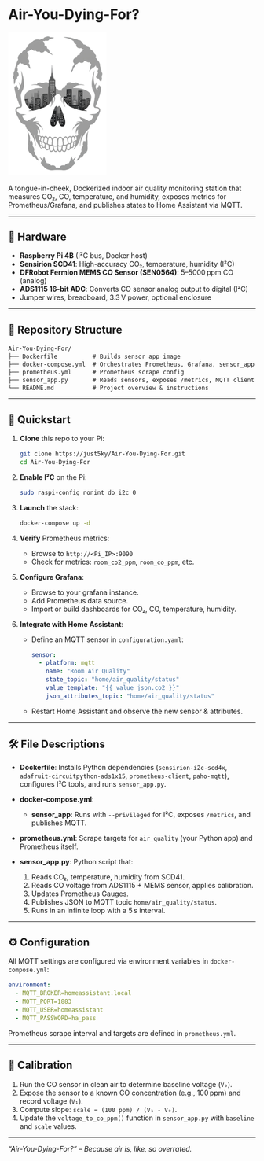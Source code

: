 # Air-You-Dying-For?

<img src="./static/logo.png" width="200"/>

A tongue-in-cheek, Dockerized indoor air quality monitoring station that measures CO₂, CO, temperature, and humidity, exposes metrics for Prometheus/Grafana, and publishes states to Home Assistant via MQTT.

---

## 🔧 Hardware

* **Raspberry Pi 4B** (I²C bus, Docker host)
* **Sensirion SCD41**: High-accuracy CO₂, temperature, humidity (I²C)
* **DFRobot Fermion MEMS CO Sensor (SEN0564)**: 5–5000 ppm CO (analog)
* **ADS1115 16-bit ADC**: Converts CO sensor analog output to digital (I²C)
* Jumper wires, breadboard, 3.3 V power, optional enclosure

---

## 📁 Repository Structure

```
Air-You-Dying-For/
├── Dockerfile          # Builds sensor app image
├── docker-compose.yml  # Orchestrates Prometheus, Grafana, sensor_app
├── prometheus.yml      # Prometheus scrape config
├── sensor_app.py       # Reads sensors, exposes /metrics, MQTT client
└── README.md           # Project overview & instructions
```

---

## 🚀 Quickstart

1. **Clone** this repo to your Pi:

   ```bash
   git clone https://just5ky/Air-You-Dying-For.git
   cd Air-You-Dying-For
   ```

2. **Enable I²C** on the Pi:

   ```bash
   sudo raspi-config nonint do_i2c 0
   ```

3. **Launch** the stack:

   ```bash
   docker-compose up -d
   ```

4. **Verify** Prometheus metrics:

   * Browse to `http://<Pi_IP>:9090`
   * Check for metrics: `room_co2_ppm`, `room_co_ppm`, etc.

5. **Configure Grafana**:

   * Browse to your grafana instance.
   * Add Prometheus data source.
   * Import or build dashboards for CO₂, CO, temperature, humidity.

6. **Integrate with Home Assistant**:

   * Define an MQTT sensor in `configuration.yaml`:

     ```yaml
     sensor:
       - platform: mqtt
         name: "Room Air Quality"
         state_topic: "home/air_quality/status"
         value_template: "{{ value_json.co2 }}"
         json_attributes_topic: "home/air_quality/status"
     ```
   * Restart Home Assistant and observe the new sensor & attributes.

---

## 🛠️ File Descriptions

* **Dockerfile**: Installs Python dependencies (`sensirion-i2c-scd4x`, `adafruit-circuitpython-ads1x15`, `prometheus-client`, `paho-mqtt`), configures I²C tools, and runs `sensor_app.py`.

* **docker-compose.yml**:

  * **sensor_app**: Runs with `--privileged` for I²C, exposes `/metrics`, and publishes MQTT.

* **prometheus.yml**: Scrape targets for `air_quality` (your Python app) and Prometheus itself.

* **sensor_app.py**: Python script that:

  1. Reads CO₂, temperature, humidity from SCD41.
  2. Reads CO voltage from ADS1115 + MEMS sensor, applies calibration.
  3. Updates Prometheus Gauges.
  4. Publishes JSON to MQTT topic `home/air_quality/status`.
  5. Runs in an infinite loop with a 5 s interval.

---

## ⚙️ Configuration

All MQTT settings are configured via environment variables in `docker-compose.yml`:

```yaml
environment:
  - MQTT_BROKER=homeassistant.local
  - MQTT_PORT=1883
  - MQTT_USER=homeassistant
  - MQTT_PASSWORD=ha_pass
```

Prometheus scrape interval and targets are defined in `prometheus.yml`.

---

## 🧪 Calibration

1. Run the CO sensor in clean air to determine baseline voltage (`V₀`).
2. Expose the sensor to a known CO concentration (e.g., 100 ppm) and record voltage (`V₁`).
3. Compute slope: `scale = (100 ppm) / (V₁ - V₀)`.
4. Update the `voltage_to_co_ppm()` function in `sensor_app.py` with `baseline` and `scale` values.

---


*“Air-You-Dying-For?” – Because air is, like, so overrated.*
